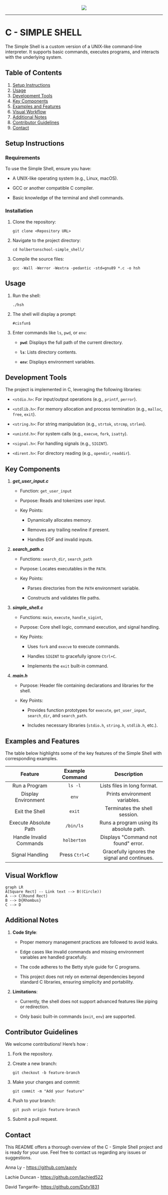 
<div align="center"> <img src=https://github.com/user-attachments/assets/ac4788ce-bdd6-4ba9-8057-c399fb91280d> </div>

___

# C - SIMPLE SHELL
The Simple Shell is a custom version of a UNIX-like command-line interpreter. It supports basic commands, executes programs, and interacts with the underlying system.


## Table of Contents

1. [Setup Instructions](#setup-instructions)
2. [Usage](#usage)
3. [Development Tools](#development-tools)
4. [Key Components](#key-components)
5. [Examples and Features](#examples-and-features)
6. [Visual Workflow](#visual-workflow)
7. [Additional Notes](#additional-notes)
8. [Contributor Guidelines](#contributor-guidelines)
9. [Contact](#contact)

## Setup Instructions

### Requirements

To use the Simple Shell, ensure you have:

-   A UNIX-like operating system (e.g., Linux, macOS).

-   GCC or another compatible C compiler.

-   Basic knowledge of the terminal and shell commands.

### Installation

1.  Clone the repository:
    ```
    git clone <Repository URL> 
    ```
2.  Navigate to the project directory:
    ```
    cd holbertonschool-simple_shell/
    ```
3.  Compile the source files:
    ```
    gcc -Wall -Werror -Wextra -pedantic -std=gnu89 *.c -o hsh
    ```
	
## Usage

1.  Run the shell:
    ```
    ./hsh
    ```
2.  The shell will display a prompt:
    ```
    #cisfun$
    ```
3.  Enter commands like `ls`, `pwd`, or `env`:
           
    -   **`pwd`**: Displays the full path of the current directory.
     
    -   **`ls`**: Lists directory contents.
    
    -   **`env`**: Displays environment variables.

## Development Tools

The project is implemented in C, leveraging the following libraries:

- `<stdio.h>`: For input/output operations (e.g., `printf`, `perror`).

- `<stdlib.h>`: For memory allocation and process termination (e.g., `malloc`, `free`, `exit`).

- `<string.h>`: For string manipulation (e.g., `strtok`, `strcmp`, `strlen`).

- `<unistd.h>`: For system calls (e.g., `execve`, `fork`, `isatty`).

- `<signal.h>`: For handling signals (e.g., `SIGINT`).

- `<dirent.h>`: For directory reading (e.g., `opendir`, `readdir`).

## Key Components


1.  ***get_user_input.c*** 
    
    -   Function: `get_user_input`
        
    -   Purpose: Reads and tokenizes user input.
        
    -   Key Points:
        
      	- Dynamically allocates memory.
            
        - Removes any trailing newline if present.
     
        - Handles EOF and invalid inputs.
            
2.  ***search_path.c*** 
    
    -   Functions: `search_dir`, `search_path`
        
    -   Purpose: Locates executables in the `PATH`.
        
    -   Key Points:
        
      	- Parses directories from the `PATH` environment variable.
            
        - Constructs and validates file paths.
            
3.  ***simple_shell.c*** 
    
    -   Functions: `main`, `execute`, `handle_sigint`, 
        
    -   Purpose: Core shell logic, command execution, and signal handling.
        
    -   Key Points:
        
        - Uses `fork` and `execve` to execute commands.
            
        - Handles `SIGINT` to gracefully ignore `Ctrl+C`.
        
        - Implements the `exit` built-in command.
 
 4. ***main.h***
    
    -   Purpose: Header file containing declarations and libraries for the shell.
        
    -   Key Points:
        
        - Provides function prototypes for `execute`, `get_user_input`, `search_dir`, and `search_path`.
            
        - Includes necessary libraries (`stdio.h`, `string.h`, `stdlib.h`, etc.).
        
       
## Examples and Features

The table below highlights some of the key features of the Simple Shell with corresponding examples.

|       **Feature**       | **Example Command** |                **Description**               | 
|:-----------------------:|:-------------------:|:--------------------------------------------:|
|      Run a Program      |       `ls -l`       |          Lists files in long format.         |  
|   Display Environment   |        `env`        |         Prints environment variables.        |   
|      Exit the Shell     |        `exit`       |         Terminates the shell session.        |   
|  Execute Absolute Path  |      `/bin/ls`      |    Runs a program using its absolute path.   |   
| Handle Invalid Commands |     `holberton`     |      Displays "Command not found" error.     |   
|     Signal Handling     |    Press `Ctrl+C`   | Gracefully ignores the signal and continues. | 

## Visual Workflow

```mermaid
graph LR
A[Square Rect] -- Link text --> B((Circle))
A --> C(Round Rect)
B --> D{Rhombus}
C --> D
```

## Additional Notes

1.  **Code Style**:
           
    -   Proper memory management practices are followed to avoid leaks.
        
    -   Edge cases like invalid commands and missing environment variables are handled gracefully.
    
    -   The code adheres to the Betty style guide for C programs.
    
    -   This project does not rely on external dependencies beyond standard C libraries, ensuring simplicity and portability.
        
4.  **Limitations**:
    
    -   Currently, the shell does not support advanced features like piping or redirection.
        
    -   Only basic built-in commands (`exit`, `env`) are supported.


## Contributor Guidelines

We welcome contributions! Here’s how :

1.  Fork the repository.
    
2.  Create a new branch:
    ```
    git checkout -b feature-branch
    ```
3.  Make your changes and commit:
    ```
    git commit -m "Add your feature"
    ```
4.  Push to your branch:
    ```
    git push origin feature-branch
    ```
5.  Submit a pull request.

## Contact

This README offers a thorough overview of the C - Simple Shell project and is ready for your use. Feel free to contact us regarding any issues or suggestions.

Anna Ly - https://github.com/aavly 

Lachie Duncan - https://github.com/lachied522

David Tangarife- https://github.com/Dstv1831
